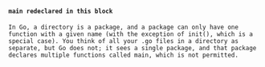 #### `main redeclared in this block`

    In Go, a directory is a package, and a package can only have one function with a given name (with the exception of init(), which is a special case). You think of all your .go files in a directory as separate, but Go does not; it sees a single package, and that package declares multiple functions called main, which is not permitted.

